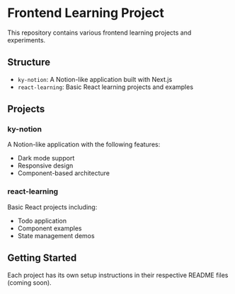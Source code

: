 # Frontend Learning Project

This repository contains various frontend learning projects and experiments.

## Structure

- `ky-notion`: A Notion-like application built with Next.js
- `react-learning`: Basic React learning projects and examples

## Projects

### ky-notion

A Notion-like application with the following features:
- Dark mode support
- Responsive design
- Component-based architecture

### react-learning

Basic React projects including:
- Todo application
- Component examples
- State management demos

## Getting Started

Each project has its own setup instructions in their respective README files (coming soon).